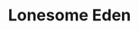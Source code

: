 --- 
title: "Lonesome Eden"
publishdate: "2019-5-27T16:48:46+02:00"
src: "https://365manga.net/manga/lonesome-eden"
image: "https://data.365manga.net/images/thumbnails/19200-lonesome-eden.jpg"
description: "Two stories. The main one spans five chapters. The protagonist is God's beloved puppet who lives in a huge garden. Out of loneliness, the puppet seeks company. God grants that, but with certain conditions... In the second story, an angel is kicked down (literally) to Earth to experience some hardship as said angel has a problem with granting people's wishes and prayers."
---